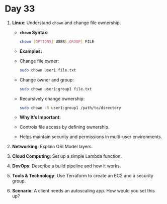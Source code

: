 # Day 33



1. **Linux**: Understand `chown` and change file ownership.
   - **`chown` Syntax:**
       ```bash
       chown [OPTIONS] USER[:GROUP] FILE
       ```
   - **Examples:**
    - Change file owner:
      ```bash
      sudo chown user1 file.txt
      ```
    - Change owner and group:
      ```bash
      sudo chown user1:group1 file.txt
      ```
    - Recursively change ownership:
      ```bash
      sudo chown -R user1:group1 /path/to/directory
      ```

   - **Why It’s Important:**
    - Controls file access by defining ownership.
    - Helps maintain security and permissions in multi-user environments.


2. **Networking**: Explain OSI Model layers.

3. **Cloud Computing**: Set up a simple Lambda function.

4. **DevOps**: Describe a build pipeline and how it works.

5. **Tools & Technology**: Use Terraform to create an EC2 and a security group.

6. **Scenario**: A client needs an autoscaling app. How would you set this up?

